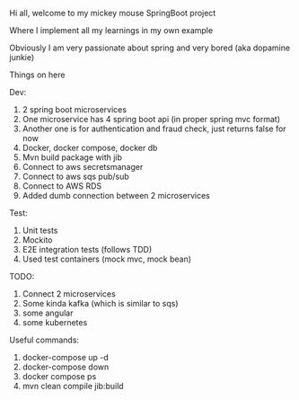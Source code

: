 Hi all, welcome to my mickey mouse SpringBoot project

Where I implement all my learnings in my own example

Obviously I am very passionate about spring and very bored (aka dopamine junkie)

Things on here

Dev:
1. 2 spring boot microservices
2. One microservice has 4 spring boot api (in proper spring mvc format)
3. Another one is for authentication and fraud check, just returns false for now
4. Docker, docker compose, docker db
5. Mvn build package with jib
6. Connect to aws secretsmanager
7. Connect to aws sqs pub/sub
8. Connect to AWS RDS
9. Added dumb connection between 2 microservices

Test:

1. Unit tests
2. Mockito
3. E2E integration tests (follows TDD)
4. Used test containers (mock mvc, mock bean)

TODO:
1. Connect 2 microservices
2. Some kinda kafka (which is similar to sqs)
3. some angular 
4. some kubernetes

Useful commands:

1. docker-compose up -d
2. docker-compose down
3. docker compose ps
4. mvn clean compile jib:build